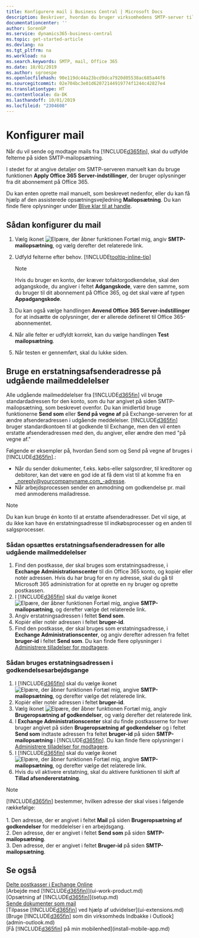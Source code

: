 ```yaml
---
title: Konfigurere mail i Business Central | Microsoft Docs
description: Beskriver, hvordan du bruger virksomhedens SMTP-server til at sende og modtage mails i Business Central eller alternativt kan bruge de mailserverindstillinger, der blev oprettet med Office 365-abonnementet.
documentationcenter: ''
author: SorenGP
ms.service: dynamics365-business-central
ms.topic: get-started-article
ms.devlang: na
ms.tgt_pltfrm: na
ms.workload: na
ms.search.keywords: SMTP, mail, Office 365
ms.date: 10/01/2019
ms.author: sgroespe
ms.openlocfilehash: 90e119dc44a23bcd9dca7920d05538ac685a44f6
ms.sourcegitcommit: 02e704bc3e01d62072144919774f1244c42827e4
ms.translationtype: HT
ms.contentlocale: da-DK
ms.lasthandoff: 10/01/2019
ms.locfileid: "2304608"
---
```

# <a name="set-up-email"></a>Konfigurer mail
Når du vil sende og modtage mails fra [!INCLUDE[d365fin](includes/d365fin_md.md)], skal du udfylde felterne på siden SMTP-mailopsætning.

I stedet for at angive detaljer om SMTP-serveren manuelt kan du bruge funktionen **Apply Office 365 Server-indstillinger**, der bruger oplysninger fra dit abonnement på Office 365.

Du kan enten oprette mail manuelt, som beskrevet nedenfor, eller du kan få hjælp af den assisterede opsætningsvejledning **Mailopsætning**. Du kan finde flere oplysninger under [Blive klar til at handle](ui-get-ready-business.md).  

## <a name="to-set-up-email"></a>Sådan konfigurer du mail
1. Vælg ikonet ![Elpære, der åbner funktionen Fortæl mig](media/ui-search/search_small.png "Fortæl mig, hvad du vil foretage dig"), angiv **SMTP-mailopsætning**, og vælg derefter det relaterede link.
2. Udfyld felterne efter behov. [!INCLUDE[tooltip-inline-tip](includes/tooltip-inline-tip_md.md)]

    > [!NOTE]
    > Hvis du bruger en konto, der kræver tofaktorgodkendelse, skal den adgangskode, du angiver i feltet **Adgangskode**, være den samme, som du bruger til dit abonnement på Office 365, og det skal være af typen **Appadgangskode**.
3. Du kan også vælge handlingen **Anvend Office 365 Server-indstillinger** for at indsætte de oplysninger, der er allerede defineret til Office 365-abonnementet.
4. Når alle felter er udfyldt korrekt, kan du vælge handlingen **Test mailopsætning**.
5. Når testen er gennemført, skal du lukke siden.

## <a name="using-a-substitute-sender-address-on-outbound-email-messages"></a>Bruge en erstatningsafsenderadresse på udgående mailmeddelelser
Alle udgående mailmeddelelser fra [!INCLUDE[d365fin](includes/d365fin_md.md)] vil bruge standardadressen for den konto, som du har angivet på siden SMTP-mailopsætning, som beskrevet ovenfor. Du kan imidlertid bruge funktionerne **Send som** eller **Send på vegne af** på Exchange-serveren for at ændre afsenderadressen i udgående meddelelser. [!INCLUDE[d365fin](includes/d365fin_md.md)] bruger standardkontoen til at godkende til Exchange, men den vil enten erstatte afsenderadressen med den, du angiver, eller ændre den med "på vegne af."

Følgende er eksempler på, hvordan Send som og Send på vegne af bruges i [!INCLUDE[d365fin](includes/d365fin_md.md)].:

 * Når du sender dokumenter, f.eks. købs-eller salgsordrer, til kreditorer og debitorer, kan det være en god ide at få dem vist til at komme fra en _noreply@yourcompanyname.com_-adresse.
 * Når arbejdsprocessen sender en anmodning om godkendelse pr. mail med anmoderens mailadresse.

> [!Note]
> Du kan kun bruge én konto til at erstatte afsenderadresser. Det vil sige, at du ikke kan have én erstatningsadresse til indkøbsprocesser og en anden til salgsprocesser.

### <a name="to-set-up-the-substitute-sender-address-for-all-outbound-email-messages"></a>Sådan opsættes erstatningsafsenderadressen for alle udgående mailmeddelelser
1. Find den postkasse, der skal bruges som erstatningsadresse, i **Exchange Administrationscenter** til din Office 365 konto, og kopiér eller notér adressen. Hvis du har brug for en ny adresse, skal du gå til Microsoft 365 administration for at oprette en ny bruger og oprette postkassen.
2. I [!INCLUDE[d365fin](includes/d365fin_md.md)] skal du vælge ikonet ![Elpære, der åbner funktionen Fortæl mig](media/ui-search/search_small.png "Fortæl mig, hvad du vil foretage dig"), angive **SMTP-mailopsætning**, og derefter vælge det relaterede link.
3. Angiv erstatningsadressen i feltet **Send som**.
4. Kopiér eller notér adressen i feltet **bruger-id**.
5. Find den postkasse, der skal bruges som erstatningsadresse, i **Exchange Administrationscenter**, og angiv derefter adressen fra feltet **bruger-id** i feltet **Send som**. Du kan finde flere oplysninger i [Administrere tilladelser for modtagere](https://docs.microsoft.com/en-us/Exchange/recipients/mailbox-permissions?view=exchserver-2019#use-the-eac-to-assign-permissions-to-individual-mailboxes).

### <a name="to-use-the-substitute-address-in-approval-workflows"></a>Sådan bruges erstatningsadressen i godkendelsesarbejdsgange
1. I [!INCLUDE[d365fin](includes/d365fin_md.md)] skal du vælge ikonet ![Elpære, der åbner funktionen Fortæl mig](media/ui-search/search_small.png "Fortæl mig, hvad du vil foretage dig"), angive **SMTP-mailopsætning**, og derefter vælge det relaterede link.
2. Kopiér eller notér adressen i feltet **bruger-id**.
3. Vælg ikonet ![Elpære, der åbner funktionen Fortæl mig](media/ui-search/search_small.png "Fortæl mig, hvad du vil foretage dig"), angiv **Brugeropsætning af godkendelser**, og vælg derefter det relaterede link.
4. I **Exchange Administrationscenter** skal du finde postkasserne for hver bruger angivet på siden **Brugeropsætning af godkendelser** og i feltet **Send som** indtaste adressen fra feltet **bruger-id** på siden **SMTP-mailopsætning** i [!INCLUDE[d365fin](includes/d365fin_md.md)]. Du kan finde flere oplysninger i [Administrere tilladelser for modtagere](https://docs.microsoft.com/en-us/Exchange/recipients/mailbox-permissions?view=exchserver-2019).
5. I [!INCLUDE[d365fin](includes/d365fin_md.md)] skal du vælge ikonet ![Elpære, der åbner funktionen Fortæl mig](media/ui-search/search_small.png "Fortæl mig, hvad du vil foretage dig"), angive **SMTP-mailopsætning**, og derefter vælge det relaterede link.
6. Hvis du vil aktivere erstatning, skal du aktivere funktionen til skift af **Tillad afsendererstatning**.

> [!Note]
> [!INCLUDE[d365fin](includes/d365fin_md.md)] bestemmer, hvilken adresse der skal vises i følgende rækkefølge: <br><br> 1. Den adresse, der er angivet i feltet **Mail** på siden **Brugeropsætning af godkendelser** for meddelelser i en arbejdsgang. <br> 2. Den adresse, der er angivet i feltet **Send som** på siden **SMTP-mailopsætning**. <br> 3. Den adresse, der er angivet i feltet **Bruger-id** på siden **SMTP-mailopsætning**.


## <a name="see-also"></a>Se også  
[Delte postkasser i Exchange Online](https://docs.microsoft.com/en-us/exchange/collaboration-exo/shared-mailboxes)  
[Arbejde med [!INCLUDE[d365fin](includes/d365fin_md.md)]](ui-work-product.md)  
[Opsætning af [!INCLUDE[d365fin](includes/d365fin_md.md)]](setup.md)  
[Sende dokumenter som mail](ui-how-send-documents-email.md)  
[Tilpasse [!INCLUDE[d365fin](includes/d365fin_md.md)] ved hjælp af udvidelser](ui-extensions.md)  
[Bruge [!INCLUDE[d365fin](includes/d365fin_md.md)] som din virksomheds Indbakke i Outlook](admin-outlook.md)  
[Få [!INCLUDE[d365fin](includes/d365fin_md.md)] på min mobilenhed](install-mobile-app.md)

